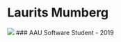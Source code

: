 # Laurits Mumberg
<a href="https://github.com/badges/shields/graphs/contributors" alt="Poelsemix Steam Workshop">
        <img src="https://img.shields.io/steam/subscriptions/1335473896?label=Poelsemix&logo=Steam" /></a>
### AAU Software Student - 2019
